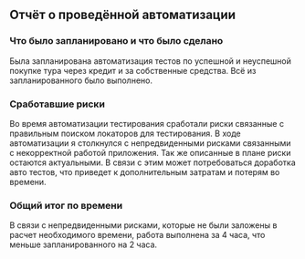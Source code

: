 ## Отчёт о проведённой автоматизации

### Что было запланировано и что было сделано
Была запланирована автоматизация тестов по успешной и неуспешной покупке тура
через кредит и за собственные средства. Всё из запланированного было выполнено.

### Сработавшие риски
Во время автоматизации тестирования сработали риски связанные
с правильным поиском локаторов для тестирования.
В ходе автоматизации я столкнулся с непредвиденными рисками
связанными с некорректной работой приложения.
Так же описанные в плане риски остаются актуальными.
В связи с этим может потребоваться доработка авто тестов, что приведет к дополнительным
затратам и потерям во времени.
### Общий итог по времени
В связи с непредвиденными рисками, которые не были заложены в расчет необходимого времени,
работа выполнена за 4 часа, что меньше запланированного на 2 часа. 